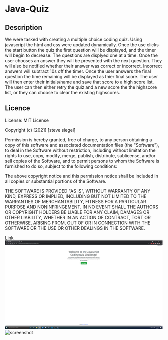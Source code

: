 # Java-Quiz

## Description

We were tasked with creating a multiple choice coding quiz. Using javascript the html and css were updated dynamically. Once the use clicks the start button the quiz the first question will be displayed, and the timer will begin to decrease. The questions are displyed one at a time. Once the user chooses an answer they will be presented with the next question. They will also be notified whether their answer was correct or incorrect. Incorrect answers will subtract 10s off the timer. Once the user answers the final question the time remaining will be displayed as thier final score. The user will then enter their initials/name and save that score to a high score list. The user can then either retry the quiz and a new score the the highscore list, or they can choose to clear the existing highscores. 

## Licence

License: MIT License

Copyright (c) [2021] [steve siegel]

Permission is hereby granted, free of charge, to any person obtaining a copy of this software and associated documentation files (the "Software"), to deal in the Software without restriction, including without limitation the rights to use, copy, modify, merge, publish, distribute, sublicense, and/or sell copies of the Software, and to permit persons to whom the Software is furnished to do so, subject to the following conditions:

The above copyright notice and this permission notice shall be included in all copies or substantial portions of the Software.

THE SOFTWARE IS PROVIDED "AS IS", WITHOUT WARRANTY OF ANY KIND, EXPRESS OR IMPLIED, INCLUDING BUT NOT LIMITED TO THE WARRANTIES OF MERCHANTABILITY, FITNESS FOR A PARTICULAR PURPOSE AND NONINFRINGEMENT. IN NO EVENT SHALL THE AUTHORS OR COPYRIGHT HOLDERS BE LIABLE FOR ANY CLAIM, DAMAGES OR OTHER LIABILITY, WHETHER IN AN ACTION OF CONTRACT, TORT OR OTHERWISE, ARISING FROM, OUT OF OR IN CONNECTION WITH THE SOFTWARE OR THE USE OR OTHER DEALINGS IN THE SOFTWARE.

[Link](https://stevegsiegel.github.io/Java-Quiz/)
![screenshot](assets/Screenshot/screenshot.png)
![screenshot](./assets/Screeshot/quiz/png)